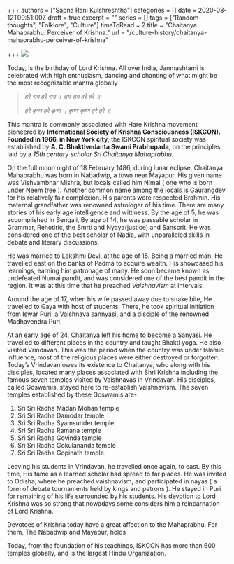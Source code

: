 +++
authors = ["Sapna Rani Kulshreshtha"]
categories = []
date = 2020-08-12T09:51:00Z
draft = true
excerpt = ""
series = []
tags = ["Random-thoughts", "Folklore", "Culture"]
timeToRead = 2
title = "Chaitanya Mahaprabhu: Perceiver of Krishna."
url = "/culture-history/chaitanya-mahaorabhu-perceiver-of-krishna"

+++
![](/images/chaitanya-mahaprabhu-calendar-scan.jpg)

Today, is the birthday of Lord Krishna. All over India, Janmashtami is celebrated with high enthusiasm, dancing and chanting of what might be the most recognizable mantra globally

> _हरे राम हरे राम । राम राम हरे हरे ॥_
>
> _हरे कृष्ण हरे कृष्ण । कृष्ण कृष्ण हरे हरे ॥_

This mantra is commonly associated with Hare Krishna movement pioneered by **International Society of Krishna Consciousness (ISKCON). Founded in 1966, in New York city,** the ISKCON spiritual society was established by **A. C. Bhaktivedanta Swami Prabhupada**, on the principles laid by a _15th century scholar Sri Chaitanya Mahaprabhu._

On the full moon night of 18 February 1486, during lunar eclipse, Chaitanya Mahaprabhu was born in Nabadwip, a town near Mayapur. His given name was Vishvambhar Mishra, but locals called him Nimai ( one who is born under Neem tree ). Another common name among the locals is Gaurangdev for his relatively fair complexion. His parents were respected Brahmin. His maternal grandfather was renowned astrologer of his time. There are many stories of his early age intelligence and wittiness. By the age of 5, he was accomplished in Bengali, By age of 14, he was passable scholar in Grammar, Rehotiric, the Smrti and Nyaya(justice) and Sanscrit. He was considered one of the best scholar of Nadia, with unparalleled skills in debate and literary discussions.

He was married to Lakshmi Devi, at the age of 15. Being a married man, He travelled east on the banks of Padma to acquire wealth. His showcased his learnings, earning him patronage of many. He soon became known as undefeated Numai pandit, and was considered one of the best pandit in the region. It was at this time that he preached _Vaishnavism_ at intervals.

Around the age of 17, when his wife passed away due to snake bite, He travelled to Gaya with host of students. There, he took spiritual initiation from Iswar Puri, a Vaishnava sannyasi, and a disciple of the renowned Madhavendra Puri.

At an early age of 24, Chaitanya left his home to become a Sanyasi. He travelled to different places in the country and taught Bhakti yoga. He also visited Vrindavan. This was the period when the country was under Islamic influence, most of the religious places were either destroyed or forgotten. Today’s Vrindavan owes its existence to Chaitanya, who along with his disciples, located many places associated with Shri Krishna including the famous seven temples visited by Vaishnavas in Vrindavan. His disciples, called Goswamis, stayed here to re-establish Vaishnavism. The seven temples established by these Goswamis are-

1. Sri Sri Radha Madan Mohan temple
2. Sri Sri Radha Damodar temple
3. Sri Sri Radha Syamsunder temple
4. Sri Sri Radha Ramana temple
5. Sri Sri Radha Govinda temple
6. Sri Sri Radha Gokulananda temple
7. Sri Sri Radha Gopinath temple.

Leaving his students in Vrindavan, he travelled once again, to east. By this time, His fame as a learned scholar had spread to far places. He was invited to Odisha, where he preached vaishnavism, and participated in nayas ( a form of debate tournaments held by kings and patrons ). He stayed in Puri for remaining of his life surrounded by his students. His devotion to Lord Krishna was so strong that nowadays some considers him a reincarnation of Lord Krishna.

Devotees of Krishna today have a great affection to the Mahaprabhu. For them, The Nabadwip and Mayapur, holds  

Today, from the foundation of his teachings, ISKCON has more than 600 temples globally, and is the largest Hindu Organization. 